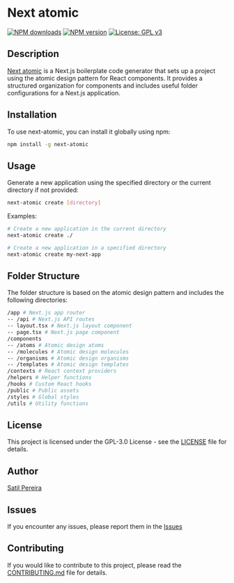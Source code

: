 # Next atomic
<span class="badge-npmdownloads"><a href="https://npmjs.org/package/next-atomic" title="View this project on NPM"><img src="https://img.shields.io/npm/dt/next-atomic" alt="NPM downloads" /></a></span>
<span class="badge-npmversion"><a href="https://npmjs.org/package/next-atomic" title="View this project on NPM"><img src="https://img.shields.io/npm/v/next-atomic" alt="NPM version" /></a></span>
[![License: GPL v3](https://img.shields.io/badge/License-GPLv3-blue.svg)](https://www.gnu.org/licenses/gpl-3.0)


## Description
[Next atomic]('[README.md](https://github.com/satilpereira/next-atomic#readme)') is a Next.js boilerplate code generator that sets up a project using the atomic design pattern for React components. It provides a structured organization for components and includes useful folder configurations for a Next.js application.


## Installation
To use next-atomic, you can install it globally using npm:

```bash
npm install -g next-atomic
```

## Usage

Generate a new application using the specified directory or the current directory if not provided:

```bash
next-atomic create [directory]
```

Examples:

```bash
# Create a new application in the current directory
next-atomic create ./

# Create a new application in a specified directory
next-atomic create my-next-app
```

## Folder Structure
The folder structure is based on the atomic design pattern and includes the following directories:

```bash
/app # Next.js app router
-- /api # Next.js API routes
-- layout.tsx # Next.js layout component
-- page.tsx # Next.js page component
/components
-- /atoms # Atomic design atoms
-- /molecules # Atomic design molecules
-- /organisms # Atomic design organisms
-- /templates # Atomic design templates
/contexts # React context providers
/helpers # Helper functions
/hooks # Custom React hooks
/public # Public assets
/styles # Global styles
/utils # Utility functions
```

## License
This project is licensed under the GPL-3.0 License - see the [LICENSE](LICENSE) file for details.

## Author
[Satil Pereira](https://github.com/satilpereira)

## Issues
If you encounter any issues, please report them in the [Issues](https://github.com/satilpereira/next-atomic/issues)

## Contributing
If you would like to contribute to this project, please read the [CONTRIBUTING.md](CONTRIBUTING.md) file for details.
